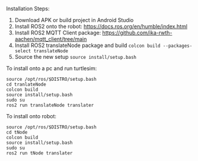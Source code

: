 Installation Steps:
1. Download APK or build project in Android Studio
2. Install ROS2 onto the robot: https://docs.ros.org/en/humble/index.html
3. Install ROS2 MQTT Client package: https://github.com/ika-rwth-aachen/mqtt_client/tree/main
4. Install ROS2 translateNode package and build
```colcon build --packages-select translateNode```
5. Source the new setup
```source install/setup.bash```

To install onto a pc and run turtlesim:
```
source /opt/ros/$DISTRO/setup.bash
cd tranlateNode
colcon build
source install/setup.bash
sudo su
ros2 run translateNode translater
```


To install onto robot:
```
source /opt/ros/$DISTRO/setup.bash
cd tNode
colcon build
source install/setup.bash
sudo su
ros2 run tNode translater
```